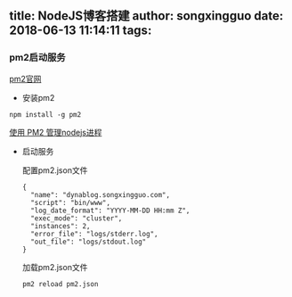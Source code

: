 title: NodeJS博客搭建
author: songxingguo
date: 2018-06-13 11:14:11
tags:
---
### pm2启动服务

 [pm2官网](http://pm2.keymetrics.io/docs/usage/cluster-mode/)

- 安装pm2

 ```
 npm install -g pm2
 ```
 [使用 PM2 管理nodejs进程](https://www.cnblogs.com/liusixin/p/7007340.html)
 
- 启动服务

  配置pm2.json文件
  
  ```
  {
	"name": "dynablog.songxingguo.com",
	"script": "bin/www",
	"log_date_format": "YYYY-MM-DD HH:mm Z",
	"exec_mode": "cluster",
	"instances": 2,
	"error_file": "logs/stderr.log",
	"out_file": "logs/stdout.log"
  }
  ```
  加载pm2.json文件
  
  ```
  pm2 reload pm2.json
  ```
